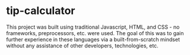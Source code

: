 # tip-calculator
This project was built using traditional Javascript, HTML, and CSS - no frameworks, preprocessors, etc. were used. The goal of this was to gain further experience in these languages via a built-from-scratch mindset without any assistance of other developers, technologies, etc.
